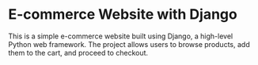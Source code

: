 <h1>E-commerce Website with Django</h1>
<p>This is a simple e-commerce website built using Django, a high-level Python web framework. The project allows users to browse products, add them to the cart, and proceed to checkout.</p>
